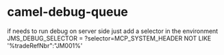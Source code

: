 # camel-debug-queue
if needs to run debug on server side just add a selector in the environment
JMS_DEBUG_SELECTOR = ?selector=MCP_SYSTEM_HEADER NOT LIKE '%tradeRefNbr":"JM001%'
